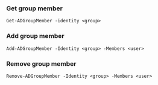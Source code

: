 ### Get group member
```
Get-ADGroupMember -identity <group>
```

### Add group member
```
Add-ADGroupMember -Identity <group> -Members <user>
```

### Remove group member
```
Remove-ADGroupMember -Identity <group> -Members <user>
```


